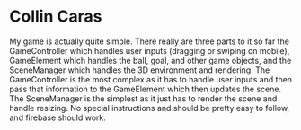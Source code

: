 # Collin Caras
My game is actually quite simple. There really are three parts to it so far the GameController which handles user inputs (dragging or swiping on mobile), GameElement which handles the ball, goal, and other game objects, and the SceneManager which handles the 3D environment and rendering. The GameController is the most complex as it has to handle user inputs and then pass that information to the GameElement which then updates the scene. The SceneManager is the simplest as it just has to render the scene and handle resizing. No special instructions and should be pretty easy to follow, and firebase should work. 
